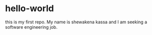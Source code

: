 # hello-world
this is my first repo.
My name is shewakena kassa and I am seeking a software engineering job.
